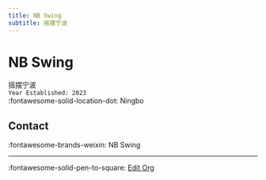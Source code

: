 ```yaml
---
title: NB Swing
subtitle: 摇摆宁波
---
```


# NB Swing

摇摆宁波  
`Year Established: 2023`  
:fontawesome-solid-location-dot: Ningbo  


## Contact

:fontawesome-brands-weixin: NB Swing  

---

:fontawesome-solid-pen-to-square: [Edit Org](https://github.com/swingdance/orgs/issues/new?assignees=&labels=update+org&projects=&template=03-update_entity.yml&title=Update%20Org%3A%20zh_CN%20%E2%80%A2%20NB%20Swing&region=zh_CN&id=nb-swing&name=NB%20Swing)
